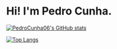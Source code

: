 # Hi! I'm Pedro Cunha.

[![PedroCunha06's GitHub stats](https://github-readme-stats.vercel.app/api?username=PedroCunha06&show_icons=true)](https://github.com/PedroCunha06/github-readme-stats)

[![Top Langs](https://github-readme-stats.vercel.app/api/top-langs/?username=PedroCunha06&layout=compact)](https://github.com/PedroCunha06/github-readme-stats)
